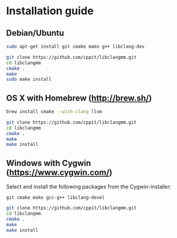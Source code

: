 # Installation guide #

## Debian/Ubuntu
```sh
sudo apt-get install git cmake make g++ libclang-dev
```

```sh
git clone https://github.com/cppit/libclangmm.git
cd libclangmm
cmake .
make
sudo make install
```

## OS X with Homebrew (http://brew.sh/)
```sh
brew install cmake --with-clang llvm
```

```sh
git clone https://github.com/cppit/libclangmm.git
cd libclangmm
cmake .
make
make install
```

## Windows with Cygwin (https://www.cygwin.com/)
Select and install the following packages from the Cygwin-installer:
```
git cmake make gcc-g++ libclang-devel
```

```sh
git clone https://github.com/cppit/libclangmm.git
cd libclangmm
cmake .
make
make install
```
